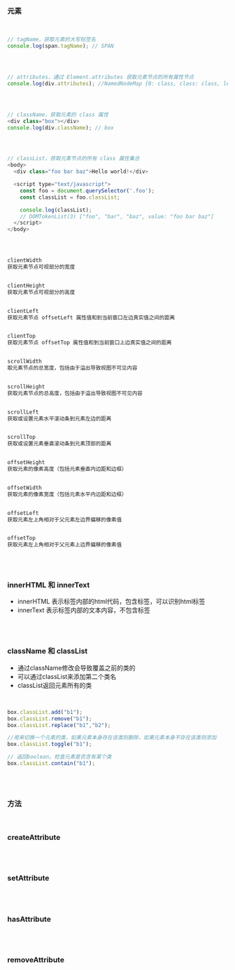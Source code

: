### 元素

<br>

```javascript
// tagName，获取元素的大写标签名
console.log(span.tagName); // SPAN




// attributes，通过 Element.attributes 获取元素节点的所有属性节点
console.log(div.attributes); //NamedNodeMap {0: class, class: class, length: 1}




// className，获取元素的 class 属性
<div class="box"></div>
console.log(div.className); // box




// classList，获取元素节点的所有 class 属性集合
<body>
  <div class="foo bar baz">Hello world!</div>

  <script type="text/javascript">
    const foo = document.querySelector('.foo');
    const classList = foo.classList;

    console.log(classList);
    // DOMTokenList(3) ["foo", "bar", "baz", value: "foo bar baz"]
  </script>
</body>




clientWidth
获取元素节点可视部分的宽度


clientHeight
获取元素节点可视部分的高度


clientLeft
获取元素节点 offsetLeft 属性值和到当前窗口左边真实值之间的距离


clientTop
获取元素节点 offsetTop 属性值和到当前窗口上边真实值之间的距离


scrollWidth
取元素节点的总宽度，包括由于溢出导致视图不可见内容


scrollHeight
获取元素节点的总高度，包括由于溢出导致视图不可见内容


scrollLeft
获取或设置元素水平滚动条到元素左边的距离


scrollTop
获取或设置元素垂直滚动条到元素顶部的距离


offsetHeight
获取元素的像素高度（包括元素垂直内边距和边框）


offsetWidth
获取元素的像素宽度（包括元素水平内边距和边框）


offsetLeft
获取元素左上角相对于父元素左边界偏移的像素值


offsetTop
获取元素左上角相对于父元素上边界偏移的像素值
```

<br>

<br>

### innerHTML 和 innerText

- innerHTML 表示标签内部的html代码，包含标签，可以识别html标签
- innerText 表示标签内部的文本内容，不包含标签


<br>

<br>

### className 和 classList

- 通过className修改会导致覆盖之前的类的
- 可以通过classList来添加第二个类名
- classList返回元素所有的类

<br>

```javascript
box.classList.add("b1");
box.classList.remove("b1");
box.classList.replace("b1","b2");

//用来切换一个元素的类，如果元素本身存在该类则删除，如果元素本身不存在该类则添加
box.classList.toggle("b1");

// 返回boolean，检查元素是否含有某个类
box.classList.contain("b1");
```


<br>

<br>


### 方法

<br>

### createAttribute




<br>

<br>

### setAttribute



<br>

<br>


### hasAttribute



<br>

<br>


### removeAttribute



<br>

<br>